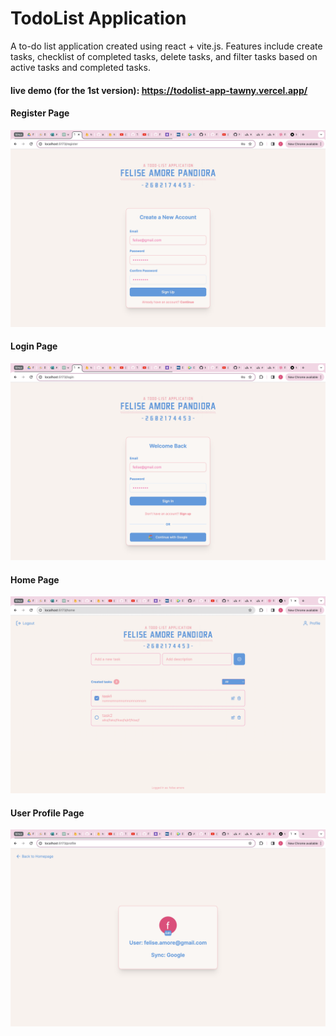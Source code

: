 # TodoList Application
A to-do list application created using react + vite.js. Features include create tasks, checklist of completed tasks, delete tasks, and filter tasks based on active tasks and completed tasks.

#### live demo (for the 1st version): https://todolist-app-tawny.vercel.app/ 

#### Register Page
![register](img/RegisterPage.png)

#### Login Page
![login](img/LoginPage.png)

#### Home Page
![dashboard](img/Dashboard.png)

#### User Profile Page
![profile](img/ProfilePage.png)




